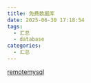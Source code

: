 ```yaml
---
title: 免费数据库
date: 2025-06-30 17:18:54
tags:
  - 汇总
  - database
categories:
  - 汇总
---
```


[remotemysql](https://remotemysql.com/)
